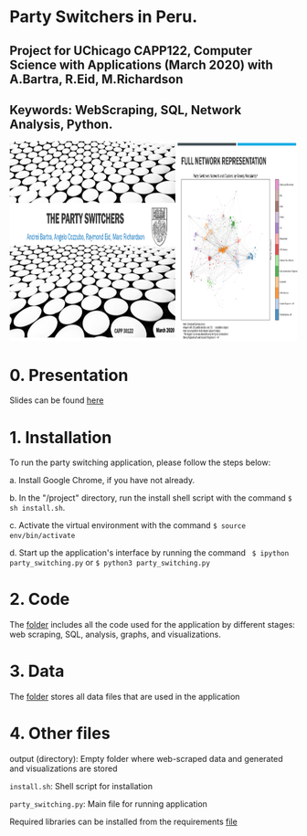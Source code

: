 # Party Switchers in Peru.
## Project for UChicago CAPP122, Computer Science with Applications (March 2020) with A.Bartra, R.Eid, M.Richardson
## Keywords: WebScraping, SQL, Network Analysis, Python.

<img src="https://github.com/acozzubo/party-switchers/blob/main/images/net3.png" alt="drawing" height="350" width="1200"/>


# 0. Presentation 
Slides can be found [here](<https://github.com/acozzubo/party-switchers/blob/main/The Party Switchers.pptx>)

# 1. Installation 

To run the party switching application, please follow the steps below:

a. Install Google Chrome, if you have not already.

b. In the "/project" directory, run the install shell script with the
	   command ```$ sh install.sh```.

c. Activate the virtual environment with the command ```$ source env/bin/activate```

d. Start up the application's interface by running the command
	   ``` $ ipython party_switching.py``` or ```$ python3 party_switching.py```

# 2. Code 
The [folder](https://github.com/acozzubo/party-switchers/tree/main/code) includes all the code used for the application by different stages: web scraping, SQL, analysis, graphs, and visualizations.

# 3. Data

The [folder](https://github.com/acozzubo/party-switchers/tree/main/data) stores all data files that are used in the application

# 4. Other files 

output (directory): Empty folder where web-scraped data and generated and visualizations are stored

```install.sh```: Shell script for installation

```party_switching.py```: Main file for running application

Required libraries can be installed from the requirements [file](https://github.com/acozzubo/party-switchers/blob/main/requirements.txt)


